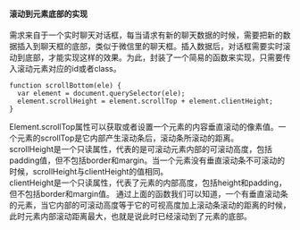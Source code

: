 #### 滚动到元素底部的实现
需求来自于一个实时聊天对话框，每当请求有新的聊天数据的时候，需要把新的数据插入到聊天框的底部，类似于微信里的聊天框。插入数据后，对话框需要实时滚动到底部，才能实现这样的效果。为此，封装了一个简易的函数来实现，只需要传入滚动元素对应的id或者class。
```
function scrollBottom(ele) {
  var element = document.querySelector(ele);
  element.scrollHeight = element.scrollTop + element.clientHeight;
}
```
Element.scrollTop属性可以获取或者设置一个元素的内容垂直滚动的像素值。一个元素的scrollTop是它内部产生滚动条后，滚动条所滚动的距离。<br/>
scrollHeight是一个只读属性，代表的是可滚动元素内部的可滚动高度，包括padding值，但不包括border和margin。当一个元素没有垂直滚动条不可滚动的时候，scrollHeight与clientHeight的值相同。<br/>
clientHeight是一个只读属性，代表了元素的内部高度，包括height和padding，但不包括border和margin值。
通过上面的函数我们可以知道，一个有垂直滚动条的元素，当它内部的可滚动高度等于它的可视高度加上滚动条滚动的距离的时候，此时元素内部滚动距离最大，也就是说此时已经滚动到了元素的底部。
